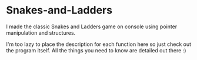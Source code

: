 # Snakes-and-Ladders
I made the classic Snakes and Ladders game on console using pointer manipulation and structures. 

I'm too lazy to place the description for each function here so just check out the program itself. 
All the things you need to know are detailed out there :)
